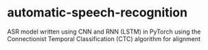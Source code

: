 # automatic-speech-recognition
ASR model written using CNN and RNN (LSTM) in PyTorch using the Connectionist Temporal Classification (CTC) algorithm for alignment
